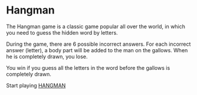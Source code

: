 # Hangman
The Hangman game is a classic game popular all over the world, in which you need to guess the hidden word by letters.

During the game, there are 6 possible incorrect answers. For each incorrect answer (letter), a body part will be added to the man on the gallows. When he is completely drawn, you lose.

You win if you guess all the letters in the word before the gallows is completely drawn.

Start playing [HANGMAN](https://khvorosttt.github.io/hangman/)
